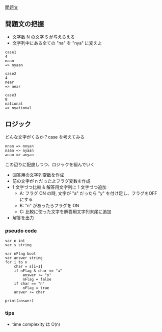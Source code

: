 [問題文](https://atcoder.jp/contests/abc286/tasks/abc286_b)

## 問題文の把握

- 文字数 N の文字 S が与えらえる
- 文字列中にある全ての "na" を "nya" に変えよ 

```
case1
4
naan
=> nyaan

case2
4
near
=> near

case3
8
national
=> nyational
```
## ロジック

どんな文字がくるか？case を考えてみる  

```
nnan => nnyan
naan => nyaan
anan => anyan
```

この辺りに配慮しつつ、ロジックを組んでいく  

- 回答用の文字列変数を作成
- 前の文字が n だったよフラグ変数を作成
- 1 文字づつ比較 & 解答用文字列に 1 文字づつ追加
  - A: フラグ ON の時, 文字が "a" だったら "y" を付け足し、フラグをOFF にする
  - B: "n" があったらフラグを ON 
  - C: 比較に使った文字を解答用文字列末尾に追加
- 解答を出力

### pseudo code

```
var n int
var s string

var nFlag bool
var answer string
for i to n
    char = s[i+1]
    if nFlag & char == "a"
        answer += "y"
        nFlag = false
    if char == "n"
        nFlag = true
    answer += char

print(answer)
```

### tips

- time complexity は O(n)